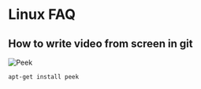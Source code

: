 # Linux FAQ

## How to write video from screen in git
![Peek](https://raw.githubusercontent.com/phw/peek/master/data/screenshots/peek-recording-itself.gif)
```
apt-get install peek
```
